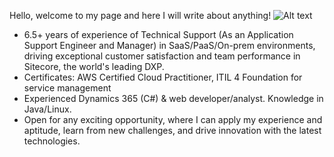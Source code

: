 Hello, welcome to my page and here I will write about anything!
![Alt text](https://assets.digitalocean.com/articles/alligator/boo.svg "a title")
- 6.5+ years of experience of Technical Support (As an Application Support Engineer and Manager) in SaaS/PaaS/On-prem environments, driving exceptional customer satisfaction and team performance in Sitecore, the world's leading DXP.
- Certificates: AWS Certified Cloud Practitioner, ITIL 4 Foundation for service management
- Experienced Dynamics 365 (C#) & web developer/analyst. Knowledge in Java/Linux. 
- Open for any exciting opportunity, where I can apply my experience and aptitude, learn from new challenges, and drive innovation with the latest technologies.
